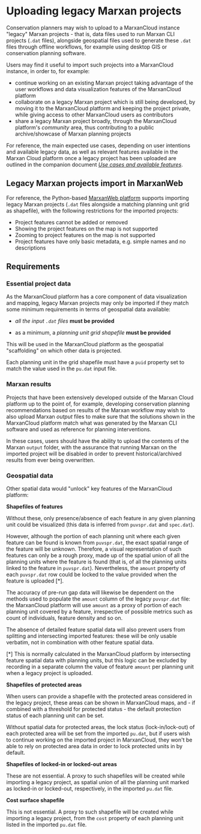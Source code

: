 # Uploading legacy Marxan projects

Conservation planners may wish to upload to a MarxanCloud instance "legacy"
Marxan projects - that is, data files used to run Marxan CLI projects (`.dat`
files), alongside geospatial files used to generate these `.dat` files through
offline workflows, for example using desktop GIS or conservation planning
software.

Users may find it useful to import such projects into a MarxanCloud instance, in
order to, for example:

- continue working on an existing Marxan project taking advantage of the user
  workflows and data visualization features of the MarxanCloud platform
- collaborate on a legacy Marxan project which is still being developed, by
  moving it to the MarxanCloud platform and keeping the project private, while
  giving access to other MarxanCloud users as contributors
- share a legacy Marxan project broadly, through the MarxanCloud platform's
  _community_ area, thus contributing to a public archive/showcase of Marxan
  planning projects

For reference, the main expected use cases, depending on user intentions and
available legacy data, as well as relevant features available in the Marxan
Cloud platform once a legacy project has been uploaded are outlined in the
companion document *[Use cases and available
features](./use-cases-and-available-features.md)*.

## Legacy Marxan projects import in MarxanWeb

For reference, the Python-based [MarxanWeb
platform](https://docs.marxanweb.org/) supports importing legacy Marxan projects
(`.dat` files alongside a matching planning unit grid as shapefile), with the
following restrictions for the imported projects:

- Project features cannot be added or removed
- Showing the project features on the map is not supported
- Zooming to project features on the map is not supported
- Project features have only basic metadata, e.g. simple names and no
  descriptions

## Requirements

### Essential project data

As the MarxanCloud platform has a core component of data visualization and
mapping, legacy Marxan projects may only be imported if they match some minimum
requirements in terms of geospatial data available:

- _all the input `.dat` files_ **must be provided**

- as a minimum, a _planning unit grid shapefile_ **must be provided**

This will be used in the MarxanCloud platform as the geospatial "scaffolding"
on which other data is projected.

Each planning unit in the grid shapefile must have a `puid` property set to
match the value used in the `pu.dat` input file.

### Marxan results

Projects that have been extensively developed outside of the Marxan Cloud
platform up to the point of, for example, developing conservation planning
recommendations based on results of the Marxan workflow may wish to also upload
Marxan *output* files to make sure that the solutions shown in the MarxanCloud
platform match what was generated by the Marxan CLI software and used as
reference for planning interventions.

In these cases, users should have the ability to upload the contents of the
Marxan `output` folder, with the assurance that running Marxan on the imported
project will be disabled in order to prevent historical/archived results from
ever being overwritten.

### Geospatial data

Other spatial data would "unlock" key features of the MarxanCloud platform:

**Shapefiles of features**

Without these, only presence/absence of each feature in any given planning unit
could be visualized (this data is inferred from `puvspr.dat` and `spec.dat`).

However, although the portion of each planning unit where each given feature can
be found is known from `puvspr.dat`, the exact spatial range of the feature will
be unknown. Therefore, a visual representation of such features can only be a
rough proxy, made up of the spatial union of all the planning units where the
feature is found (that is, of all the planning units linked to the feature in
`puvspr.dat`). Nevertheless, the `amount` property of each `puvspr.dat` row
could be locked to the value provided when the feature is uploaded [*].

The accuracy of pre-run gap data will likewise be dependent on the methods used
to populate the `amount` column of the legacy `puvspr.dat` file: the MarxanCloud
platform will use `amount` as a proxy of portion of each planning unit covered
by a feature, irrespective of possible metrics such as count of individuals,
feature density and so on.

The absence of detailed feature spatial data will also prevent users from
splitting and intersecting imported features: these will be only usable
verbatim, not in combination with other feature spatial data.

[*] This is normally calculated in the MarxanCloud platform by intersecting
feature spatial data with planning units, but this logic can be excluded by
recording in a separate column the value of feature `amount` per planning unit
when a legacy project is uploaded.

**Shapefiles of protected areas**

When users can provide a shapefile with the protected areas considered in the
legacy project, these areas can be shown in MarxanCloud maps, and - if combined
with a threshold for protected status - the default protection status of each
planning unit can be set.

Without spatial data for protected areas, the lock status (lock-in/lock-out) of
each protected area will be set from the imported `pu.dat`, but if users wish to
continue working on the imported project in MarxanCloud, they won't be able to
rely on protected area data in order to lock protected units in by default.

**Shapefiles of locked-in or locked-out areas**

These are not essential. A proxy to such shapefiles will be created while
importing a legacy project, as spatial union of all the planning unit marked as
locked-in or locked-out, respectively, in the imported `pu.dat` file.

**Cost surface shapefile**

This is not essential. A proxy to such shapefile will be created while importing
a legacy project, from the `cost` property of each planning unit listed in the
imported `pu.dat` file.
